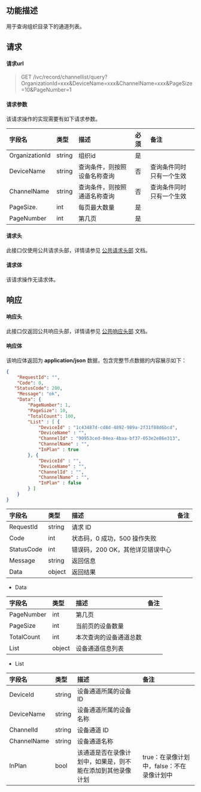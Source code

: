 ## 功能描述

用于查询组织目录下的通道列表。

## 请求

#### 请求url

> GET /ivc/record/channellist/query?OrganizationId=xxx&DeviceName=xxx&ChannelName=xxx&PageSize=10&PageNumber=1

#### 请求参数

该请求操作的实现需要有如下请求参数。

| 字段名         | 类型   | 描述                         | 必须 | 备注                     |
| :------------- | :----- | :--------------------------- | :--- | :----------------------- |
| OrganizationId | string | 组织id                       | 是   |                          |
| DeviceName     | string | 查询条件，则按照设备名称查询 | 否   | 查询条件同时只有一个生效 |
| ChannelName    | string | 查询条件，则按照通道名称查询 | 否   | 查询条件同时只有一个生效 |
| PageSize.      | int    | 每页最大数量                 | 是   |                          |
| PageNumber     | int    | 第几页                       | 是   |                          |

#### 请求头

此接口仅使用公共请求头部，详情请参见 [公共请求头部](https://cloud.tencent.com/document/product/1344/50451) 文档。

#### 请求体

该请求操作无请求体。

## 响应

#### 响应头

此接口仅返回公共响应头部，详情请参见 [公共响应头部](https://cloud.tencent.com/document/product/1344/50452) 文档。

#### 响应体

该响应体返回为 **application/json** 数据，包含完整节点数据的内容展示如下：

```json
{
    "RequestId": "",
    "Code": 0,
   "StatusCode": 200,
    "Message": "ok",
    "Data": {
        "PageNumber": 1,
        "PageSize": 10,
        "TotalCount": 100,
        "List" : [ {
            "DeviceId" : "1c43487d-cd8d-4892-989a-2f31f88d6bcd",
            "DeviceName" : "",
            "ChannelId" : "90953ced-04ea-4baa-bf37-053e2e86e313",
            "ChannelName" : "",
			"InPlan" : true
        }, {
            "DeviceId" : "",
            "DeviceName" : "",
            "ChannelId" : "",
            "ChannelName" : "",
			"InPlan" : false
        } ]
    }
}
```

| 字段名     | 类型   | 描述                             | 备注 |
| :--------- | :----- | :------------------------------- | :--- |
| RequestId  | string | 请求 ID                           |      |
| Code       | int    | 状态码，0 成功，500 操作失败     |      |
| StatusCode | int    | 错误码，200 OK，其他详见错误中心 |      |
| Message    | string | 返回信息                         |      |
| Data       | object | 返回结果                         |      |

+ Data

| 字段名     | 类型   | 描述                   | 备注 |
| :--------- | :----- | :--------------------- | :--- |
| PageNumber | int    | 第几页                 |      |
| PageSize   | int    | 当前页的设备数量       |      |
| TotalCount | int    | 本次查询的设备通道总数 |      |
| List       | object | 设备通道信息列表       |      |

+ List

| 字段名      | 类型   | 描述                                                       | 备注                                      |
| :---------- | :----- | :--------------------------------------------------------- | :---------------------------------------- |
| DeviceId    | string | 设备通道所属的设备 ID                                       |                                           |
| DeviceName  | string | 设备通道所属的设备名称                                     |                                           |
| ChannelId   | string | 设备通道 ID                                                 |                                           |
| ChannelName | string | 设备通道名称                                               |                                           |
| InPlan      | bool   | 该通道是否在录像计划中，如果是，则不能在添加到其他录像计划 | true：在录像计划中，false：不在录像计划中 |

